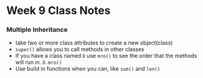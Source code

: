 # Week 9 Class Notes

### Multiple Inheritance
* take two or more class attributes to create a new object(class)
* `super()` allows you to call methods in other classes
* If you have a class named `D` use `mro()` to see the order that the methods will run in. `D.mro()`
* Use build in functions when you can, like `sum()` and `len()`
